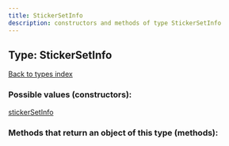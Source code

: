 ```yaml
---
title: StickerSetInfo
description: constructors and methods of type StickerSetInfo
---
```

## Type: StickerSetInfo  
[Back to types index](index.md)



### Possible values (constructors):

[stickerSetInfo](../constructors/stickerSetInfo.md)  



### Methods that return an object of this type (methods):



